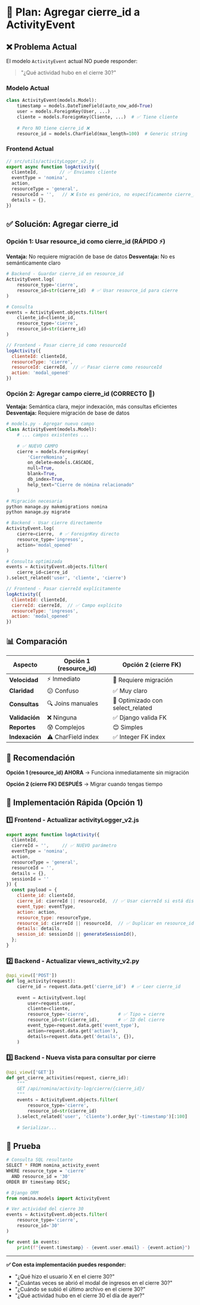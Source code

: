 # 🎯 Plan: Agregar cierre_id a ActivityEvent

## ❌ Problema Actual

El modelo `ActivityEvent` actual NO puede responder:
> "¿Qué actividad hubo en el cierre 30?"

### Modelo Actual
```python
class ActivityEvent(models.Model):
    timestamp = models.DateTimeField(auto_now_add=True)
    user = models.ForeignKey(User, ...)
    cliente = models.ForeignKey(Cliente, ...)  # ✅ Tiene cliente
    
    # Pero NO tiene cierre_id ❌
    resource_id = models.CharField(max_length=100)  # Generic string
```

### Frontend Actual
```javascript
// src/utils/activityLogger_v2.js
export async function logActivity({
  clienteId,        // ✅ Enviamos cliente
  eventType = 'nomina',
  action,
  resourceType = 'general',
  resourceId = '',   // ❌ Este es genérico, no específicamente cierre_id
  details = {},
})
```

## ✅ Solución: Agregar cierre_id

### Opción 1: Usar resource_id como cierre_id (RÁPIDO ⚡)

**Ventaja:** No requiere migración de base de datos
**Desventaja:** No es semánticamente claro

```python
# Backend - Guardar cierre_id en resource_id
ActivityEvent.log(
    resource_type='cierre',
    resource_id=str(cierre_id)  # ✅ Usar resource_id para cierre
)

# Consulta
events = ActivityEvent.objects.filter(
    cliente_id=cliente_id,
    resource_type='cierre',
    resource_id=str(cierre_id)
)
```

```javascript
// Frontend - Pasar cierre_id como resourceId
logActivity({
  clienteId: clienteId,
  resourceType: 'cierre',
  resourceId: cierreId,  // ✅ Pasar cierre como resourceId
  action: 'modal_opened'
})
```

### Opción 2: Agregar campo cierre_id (CORRECTO 🎯)

**Ventaja:** Semántica clara, mejor indexación, más consultas eficientes
**Desventaja:** Requiere migración de base de datos

```python
# models.py - Agregar nuevo campo
class ActivityEvent(models.Model):
    # ... campos existentes ...
    
    # ✅ NUEVO CAMPO
    cierre = models.ForeignKey(
        'CierreNomina', 
        on_delete=models.CASCADE, 
        null=True, 
        blank=True,
        db_index=True,
        help_text="Cierre de nómina relacionado"
    )
```

```python
# Migración necesaria
python manage.py makemigrations nomina
python manage.py migrate
```

```python
# Backend - Usar cierre directamente
ActivityEvent.log(
    cierre=cierre,  # ✅ ForeignKey directo
    resource_type='ingresos',
    action='modal_opened'
)

# Consulta optimizada
events = ActivityEvent.objects.filter(
    cierre_id=cierre_id
).select_related('user', 'cliente', 'cierre')
```

```javascript
// Frontend - Pasar cierreId explícitamente
logActivity({
  clienteId: clienteId,
  cierreId: cierreId,  // ✅ Campo explícito
  resourceType: 'ingresos',
  action: 'modal_opened'
})
```

## 📊 Comparación

| Aspecto | Opción 1 (resource_id) | Opción 2 (cierre FK) |
|---------|------------------------|----------------------|
| **Velocidad** | ⚡ Inmediato | 🐢 Requiere migración |
| **Claridad** | 😕 Confuso | ✅ Muy claro |
| **Consultas** | 🔍 Joins manuales | 🚀 Optimizado con select_related |
| **Validación** | ❌ Ninguna | ✅ Django valida FK |
| **Reportes** | 😰 Complejos | 😊 Simples |
| **Indexación** | ⚠️ CharField index | ✅ Integer FK index |

## 🎯 Recomendación

**Opción 1 (resource_id) AHORA** → Funciona inmediatamente sin migración

**Opción 2 (cierre FK) DESPUÉS** → Migrar cuando tengas tiempo

## 🚀 Implementación Rápida (Opción 1)

### 1️⃣ Frontend - Actualizar activityLogger_v2.js

```javascript
export async function logActivity({
  clienteId,
  cierreId = '',     // ✅ NUEVO parámetro
  eventType = 'nomina',
  action,
  resourceType = 'general',
  resourceId = '',
  details = {},
  sessionId = ''
}) {
  const payload = {
    cliente_id: clienteId,
    cierre_id: cierreId || resourceId,  // ✅ Usar cierreId si está disponible
    event_type: eventType,
    action: action,
    resource_type: resourceType,
    resource_id: cierreId || resourceId,  // ✅ Duplicar en resource_id
    details: details,
    session_id: sessionId || generateSessionId(),
  };
}
```

### 2️⃣ Backend - Actualizar views_activity_v2.py

```python
@api_view(['POST'])
def log_activity(request):
    cierre_id = request.data.get('cierre_id')  # ✅ Leer cierre_id
    
    event = ActivityEvent.log(
        user=request.user,
        cliente=cliente,
        resource_type='cierre',           # ✅ Tipo = cierre
        resource_id=str(cierre_id),       # ✅ ID del cierre
        event_type=request.data.get('event_type'),
        action=request.data.get('action'),
        details=request.data.get('details', {}),
    )
```

### 3️⃣ Backend - Nueva vista para consultar por cierre

```python
@api_view(['GET'])
def get_cierre_activities(request, cierre_id):
    """
    GET /api/nomina/activity-log/cierre/{cierre_id}/
    """
    events = ActivityEvent.objects.filter(
        resource_type='cierre',
        resource_id=str(cierre_id)
    ).select_related('user', 'cliente').order_by('-timestamp')[:100]
    
    # Serializar...
```

## 🧪 Prueba

```bash
# Consulta SQL resultante
SELECT * FROM nomina_activity_event
WHERE resource_type = 'cierre' 
  AND resource_id = '30'
ORDER BY timestamp DESC;
```

```python
# Django ORM
from nomina.models import ActivityEvent

# Ver actividad del cierre 30
events = ActivityEvent.objects.filter(
    resource_type='cierre',
    resource_id='30'
)

for event in events:
    print(f"{event.timestamp} - {event.user.email} - {event.action}")
```

---

**✅ Con esta implementación puedes responder:**
- "¿Qué hizo el usuario X en el cierre 30?"
- "¿Cuántas veces se abrió el modal de ingresos en el cierre 30?"
- "¿Cuándo se subió el último archivo en el cierre 30?"
- "¿Qué actividad hubo en el cierre 30 el día de ayer?"

